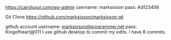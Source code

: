 https://cairoluxor.com/wp-admin
username: marksioson
pass: Ad123456

Git Clone
https://github.com/marksioson/marksioson.git

github account
username: marksioson@programmer.net
pass: Kingofheart@011
I use github desktop to commit my edits. I have 8 commits. 